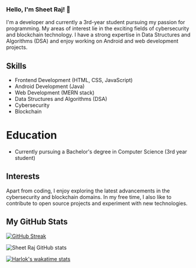 ### Hello, I'm Sheet Raj! 👋

I'm a  developer and currently a 3rd-year student pursuing my passion for programming. My areas of interest lie in the exciting fields of cybersecurity and blockchain technology. I have a strong expertise in Data Structures and Algorithms (DSA) and enjoy working on Android and web development projects.


## Skills

- Frontend Development (HTML, CSS, JavaScript)
- Android Development (Java)
- Web Development (MERN stack)
- Data Structures and Algorithms (DSA)
- Cybersecurity
- Blockchain

# Education

- Currently pursuing a Bachelor's degree in Computer Science (3rd year student)

## Interests

Apart from coding, I enjoy exploring the latest advancements in the cybersecurity and blockchain domains. In my free time, I also like to contribute to open source projects and experiment with new technologies.

##  My GitHub Stats

[![GitHub Streak](https://github-readme-streak-stats.herokuapp.com?user=SheetRaj&theme=dark&hide_border=true)](https://git.io/streak-stats)

![Sheet Raj GitHub stats](https://github-readme-stats.vercel.app/api?username=SheetRAJ&show_icons=true&theme=vue-dark)

[![Harlok's wakatime stats](https://github-readme-stats.vercel.app/api/wakatime?username=ffflabs)](https://github.com/anuraghazra/github-readme-stats)
<!--
**SheetRaj/SheetRaj** is a ✨ _special_ ✨ repository because its `README.md` (this file) appears on your GitHub profile.

Here are some ideas to get you started:

- 🔭 I’m currently working on ...
- 🌱 I’m currently learning ...
- 👯 I’m looking to collaborate on ...
- 🤔 I’m looking for help with ...
- 💬 Ask me about ...
- 📫 How to reach me: ...
- 😄 Pronouns: ...
- ⚡ Fun fact: ...
-->
